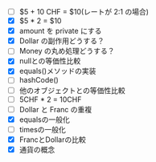 - [ ] $5 + 10 CHF = $10(レートが 2:1 の場合)
- [x] $5 * 2 = $10
- [x] amount を private にする
- [x] Dollar の副作用どうする？
- [ ] Money の丸め処理どうする？
- [x] nullとの等価性比較
- [x] equals()メソッドの実装
- [ ] hashCode()
- [ ] 他のオブジェクトとの等価性比較
- [ ] 5CHF * 2 = 10CHF
- [ ] Dollar と Franc の重複
- [x] equalsの一般化
- [ ] timesの一般化
- [x] FrancとDollarの比較
- [x] 通貨の概念
